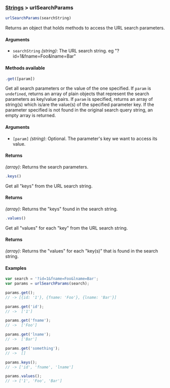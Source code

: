 ### [Strings](../) > urlSearchParams

```js
urlSearchParams(searchString)
```

Returns an object that holds methods to access the URL search parameters.

#### Arguments

- `searchString` _(string)_: The URL search string. eg "?id=1&fname=Foo&lname=Bar"

#### Methods available

```js
.get([param])
```

Get all search parameters or the value of the one specified. If `param` is `undefined`, returns an array of plain objects that represent the search parameters as key/value pairs. If `param` is specified, returns an array of string(s) which is/are the value(s) of the specified parameter key. If the parameter specified is not found in the original search query string, an empty array is returned.

#### Arguments

- `[param]` _(string)_: Optional. The parameter's key we want to access its value.

#### Returns

_(array)_: Returns the search parameters.


```js
.keys()
```

Get all "keys" from the URL search string.

#### Returns

_(array)_: Returns the "keys" found in the search string.


```js
.values()
```

Get all "values" for each "key" from the URL search string.

#### Returns

_(array)_: Returns the "values" for each "key(s)" that is found in the search string.

#### Examples
```js
var search = '?id=1&fname=Foo&lname=Bar';
var params = urlSearchParams(search);

params.get();
// -> [{id: '1'}, {fname: 'Foo'}, {lname: 'Bar'}]

params.get('id');
// ->  ['1']

params.get('fname');
// ->  ['Foo']

params.get('lname');
// ->  ['Bar']

params.get('something');
// ->  []

params.keys();
// -> ['id', 'fname', 'lname']

params.values();
// -> ['1', 'Foo', 'Bar']
```

